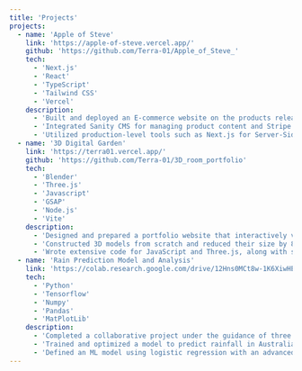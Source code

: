 ```yaml
---
title: 'Projects'
projects:
  - name: 'Apple of Steve'
    link: 'https://apple-of-steve.vercel.app/'
    github: 'https://github.com/Terra-01/Apple_of_Steve_'
    tech:
      - 'Next.js'
      - 'React'
      - 'TypeScript'
      - 'Tailwind CSS'
      - 'Vercel'
    description:
      - 'Built and deployed an E-commerce website on the products released by Apple Inc. in the era of Steve Jobs.'
      - 'Integrated Sanity CMS for managing product content and Stripe API for secure payments processing, streamlining e-commerce functionality.'
      - 'Utilized production-level tools such as Next.js for Server-Side Rendering, Redux for maintaining consistent application behavior and improved percieved loading times by 90%.'
  - name: '3D Digital Garden'
    link: 'https://terra01.vercel.app/'
    github: 'https://github.com/Terra-01/3D_room_portfolio'
    tech:
      - 'Blender'
      - 'Three.js'
      - 'Javascript'
      - 'GSAP'
      - 'Node.js'
      - 'Vite'
    description:
      - 'Designed and prepared a portfolio website that interactively visualizes features of a student''s dorm room.'
      - 'Constructed 3D models from scratch and reduced their size by 80% using Blender, while implementing animation, camera movements, rendering, and lighting with Three.js.'
      - 'Wrote extensive code for JavaScript and Three.js, along with substantial HTML and CSS to compile the scene into a web page.'
  - name: 'Rain Prediction Model and Analysis'
    link: 'https://colab.research.google.com/drive/12Hns0MCt8w-1K6XiwHEPEcQd9AD8XO-O?usp=drive_link'
    tech:
      - 'Python'
      - 'Tensorflow'
      - 'Numpy'
      - 'Pandas'
      - 'MatPlotLib'
    description:
      - 'Completed a collaborative project under the guidance of three technical mentors in an environment facilitated by Harvard graduates.'
      - 'Trained and optimized a model to predict rainfall in Australia using a comprehensive dataset. Established an ANN model that achieved high accuracy and precision, delivering strong overall results.'
      - 'Defined an ML model using logistic regression with an advanced neural network in Python with TensorFlow.'
---
```

<!-- Due to the YAML format, please use two apostrophes '' instead of one, it breaks the component -->
